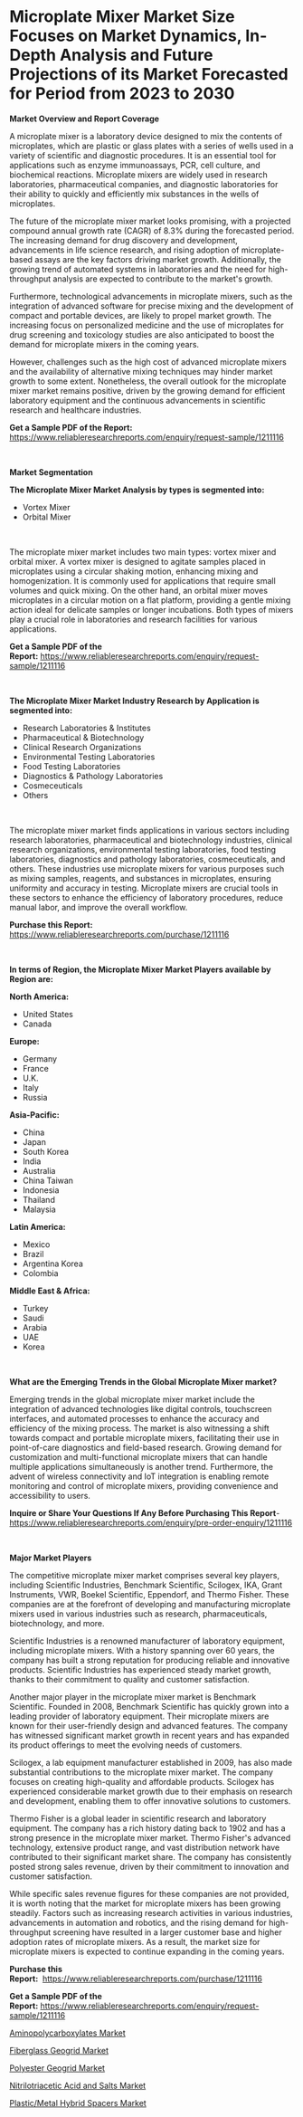 <p><h1>Microplate Mixer Market Size Focuses on Market Dynamics, In-Depth Analysis and Future Projections of its Market Forecasted for Period from 2023 to 2030</h1></p><p><strong>Market Overview and Report Coverage</strong></p>
<p><p>A microplate mixer is a laboratory device designed to mix the contents of microplates, which are plastic or glass plates with a series of wells used in a variety of scientific and diagnostic procedures. It is an essential tool for applications such as enzyme immunoassays, PCR, cell culture, and biochemical reactions. Microplate mixers are widely used in research laboratories, pharmaceutical companies, and diagnostic laboratories for their ability to quickly and efficiently mix substances in the wells of microplates.</p><p>The future of the microplate mixer market looks promising, with a projected compound annual growth rate (CAGR) of 8.3% during the forecasted period. The increasing demand for drug discovery and development, advancements in life science research, and rising adoption of microplate-based assays are the key factors driving market growth. Additionally, the growing trend of automated systems in laboratories and the need for high-throughput analysis are expected to contribute to the market's growth.</p><p>Furthermore, technological advancements in microplate mixers, such as the integration of advanced software for precise mixing and the development of compact and portable devices, are likely to propel market growth. The increasing focus on personalized medicine and the use of microplates for drug screening and toxicology studies are also anticipated to boost the demand for microplate mixers in the coming years.</p><p>However, challenges such as the high cost of advanced microplate mixers and the availability of alternative mixing techniques may hinder market growth to some extent. Nonetheless, the overall outlook for the microplate mixer market remains positive, driven by the growing demand for efficient laboratory equipment and the continuous advancements in scientific research and healthcare industries.</p></p>
<p><strong>Get a Sample PDF of the Report:</strong> <a href="https://www.reliableresearchreports.com/enquiry/request-sample/1211116">https://www.reliableresearchreports.com/enquiry/request-sample/1211116</a></p>
<p>&nbsp;</p>
<p><strong>Market Segmentation</strong></p>
<p><strong>The Microplate Mixer Market Analysis by types is segmented into:</strong></p>
<p><ul><li>Vortex Mixer</li><li>Orbital Mixer</li></ul></p>
<p>&nbsp;</p>
<p><p>The microplate mixer market includes two main types: vortex mixer and orbital mixer. A vortex mixer is designed to agitate samples placed in microplates using a circular shaking motion, enhancing mixing and homogenization. It is commonly used for applications that require small volumes and quick mixing. On the other hand, an orbital mixer moves microplates in a circular motion on a flat platform, providing a gentle mixing action ideal for delicate samples or longer incubations. Both types of mixers play a crucial role in laboratories and research facilities for various applications.</p></p>
<p><strong>Get a Sample PDF of the Report:</strong>&nbsp;<a href="https://www.reliableresearchreports.com/enquiry/request-sample/1211116">https://www.reliableresearchreports.com/enquiry/request-sample/1211116</a></p>
<p>&nbsp;</p>
<p><strong>The Microplate Mixer Market Industry Research by Application is segmented into:</strong></p>
<p><ul><li>Research Laboratories & Institutes</li><li>Pharmaceutical & Biotechnology</li><li>Clinical Research Organizations</li><li>Environmental Testing Laboratories</li><li>Food Testing Laboratories</li><li>Diagnostics & Pathology Laboratories</li><li>Cosmeceuticals</li><li>Others</li></ul></p>
<p>&nbsp;</p>
<p><p>The microplate mixer market finds applications in various sectors including research laboratories, pharmaceutical and biotechnology industries, clinical research organizations, environmental testing laboratories, food testing laboratories, diagnostics and pathology laboratories, cosmeceuticals, and others. These industries use microplate mixers for various purposes such as mixing samples, reagents, and substances in microplates, ensuring uniformity and accuracy in testing. Microplate mixers are crucial tools in these sectors to enhance the efficiency of laboratory procedures, reduce manual labor, and improve the overall workflow.</p></p>
<p><strong>Purchase this Report:</strong>&nbsp; <a href="https://www.reliableresearchreports.com/purchase/1211116">https://www.reliableresearchreports.com/purchase/1211116</a></p>
<p>&nbsp;</p>
<p><strong>In terms of Region, the Microplate Mixer Market Players available by Region are:</strong></p>
<p>
    <p> <strong> North America: </strong>
        <ul>
            <li>United States</li>
            <li>Canada</li>
        </ul>
        </p> 
    <p> <strong> Europe: </strong>
        <ul>
            <li>Germany</li>
            <li>France</li>
            <li>U.K.</li>
            <li>Italy</li>
            <li>Russia</li>
        </ul>
        </p> 
    <p> <strong> Asia-Pacific: </strong>
        <ul>
            <li>China</li>
            <li>Japan</li>
            <li>South Korea</li>
            <li>India</li>
            <li>Australia</li>
            <li>China Taiwan</li>
            <li>Indonesia</li>
            <li>Thailand</li>
            <li>Malaysia</li>
        </ul>
        </p> 
    <p> <strong> Latin America: </strong>
        <ul>
            <li>Mexico</li>
            <li>Brazil</li>
            <li>Argentina Korea</li>
            <li>Colombia</li>
        </ul>
        </p> 
    <p> <strong> Middle East & Africa: </strong>
        <ul>
            <li>Turkey</li>
            <li>Saudi</li>
            <li>Arabia</li>
            <li>UAE</li>
            <li>Korea</li>
        </ul>
    </p>
    </p>
<p>&nbsp;</p>
<p><strong>What are the Emerging Trends in the Global Microplate Mixer market?</strong></p>
<p><p>Emerging trends in the global microplate mixer market include the integration of advanced technologies like digital controls, touchscreen interfaces, and automated processes to enhance the accuracy and efficiency of the mixing process. The market is also witnessing a shift towards compact and portable microplate mixers, facilitating their use in point-of-care diagnostics and field-based research. Growing demand for customization and multi-functional microplate mixers that can handle multiple applications simultaneously is another trend. Furthermore, the advent of wireless connectivity and IoT integration is enabling remote monitoring and control of microplate mixers, providing convenience and accessibility to users.</p></p>
<p><strong>Inquire or Share Your Questions If Any Before Purchasing This Report</strong>- <a href="https://www.reliableresearchreports.com/enquiry/pre-order-enquiry/1211116">https://www.reliableresearchreports.com/enquiry/pre-order-enquiry/1211116</a></p>
<p>&nbsp;</p>
<p><strong>Major Market Players</strong></p>
<p><p>The competitive microplate mixer market comprises several key players, including Scientific Industries, Benchmark Scientific, Scilogex, IKA, Grant Instruments, VWR, Boekel Scientific, Eppendorf, and Thermo Fisher. These companies are at the forefront of developing and manufacturing microplate mixers used in various industries such as research, pharmaceuticals, biotechnology, and more.</p><p>Scientific Industries is a renowned manufacturer of laboratory equipment, including microplate mixers. With a history spanning over 60 years, the company has built a strong reputation for producing reliable and innovative products. Scientific Industries has experienced steady market growth, thanks to their commitment to quality and customer satisfaction.</p><p>Another major player in the microplate mixer market is Benchmark Scientific. Founded in 2008, Benchmark Scientific has quickly grown into a leading provider of laboratory equipment. Their microplate mixers are known for their user-friendly design and advanced features. The company has witnessed significant market growth in recent years and has expanded its product offerings to meet the evolving needs of customers.</p><p>Scilogex, a lab equipment manufacturer established in 2009, has also made substantial contributions to the microplate mixer market. The company focuses on creating high-quality and affordable products. Scilogex has experienced considerable market growth due to their emphasis on research and development, enabling them to offer innovative solutions to customers.</p><p>Thermo Fisher is a global leader in scientific research and laboratory equipment. The company has a rich history dating back to 1902 and has a strong presence in the microplate mixer market. Thermo Fisher's advanced technology, extensive product range, and vast distribution network have contributed to their significant market share. The company has consistently posted strong sales revenue, driven by their commitment to innovation and customer satisfaction.</p><p>While specific sales revenue figures for these companies are not provided, it is worth noting that the market for microplate mixers has been growing steadily. Factors such as increasing research activities in various industries, advancements in automation and robotics, and the rising demand for high-throughput screening have resulted in a larger customer base and higher adoption rates of microplate mixers. As a result, the market size for microplate mixers is expected to continue expanding in the coming years.</p></p>
<p><strong>Purchase this Report:</strong>&nbsp;&nbsp;<a href="https://www.reliableresearchreports.com/purchase/1211116">https://www.reliableresearchreports.com/purchase/1211116</a></p>
<p></p>
<p><strong>Get a Sample PDF of the Report:</strong>&nbsp;<a href="https://www.reliableresearchreports.com/enquiry/request-sample/1211116">https://www.reliableresearchreports.com/enquiry/request-sample/1211116</a></p>
<p><p><a href="https://www.linkedin.com/pulse/aminopolycarboxylates-market-research-report-unlocks-analysis/">Aminopolycarboxylates Market</a></p><p><a href="https://medium.com/@fifth.dress.cause/fiberglass-geogrid-market-size-growth-forecast-2023-2030-94f4a7987ffa">Fiberglass Geogrid Market</a></p><p><a href="https://medium.com/@wine.sight.theme/polyester-geogrid-market-size-growth-forecast-2023-2030-7791c7e478ac">Polyester Geogrid Market</a></p><p><a href="https://www.linkedin.com/pulse/nitrilotriacetic-acid-salts-market-size-growth-forecast/">Nitrilotriacetic Acid and Salts Market</a></p><p><a href="https://www.linkedin.com/pulse/plasticmetal-hybrid-spacers-market-size-share-amp-trends/">Plastic/Metal Hybrid Spacers Market</a></p></p>